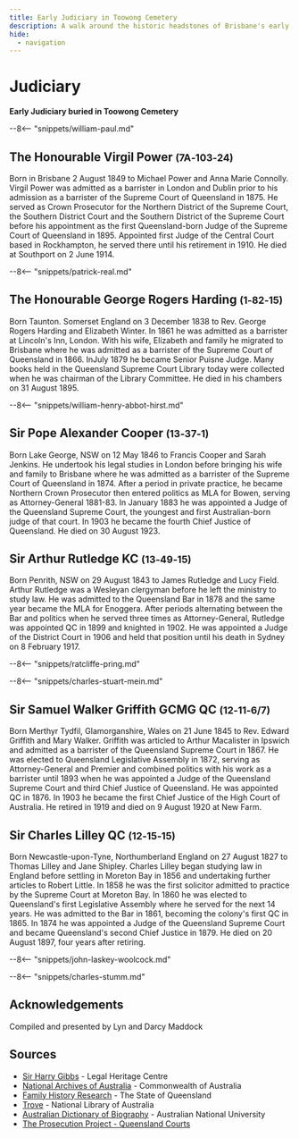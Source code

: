 ```yaml
---
title: Early Judiciary in Toowong Cemetery
description: A walk around the historic headstones of Brisbane's early Judges
hide:
  - navigation
---
```


# Judiciary  

**Early Judiciary buried in Toowong Cemetery**

<!-- 
???+ directions "Directions" 

    Starting point
    Walking directions to first headstone... is the grave of...
    
    ![](../assets/404.png){ width="15%" }
-->

--8<-- "snippets/william-paul.md"

<!--
??? directions "Directions" 

    Walking directions to next headstone... is the grave of...
    
    ![](../assets/404.png){ width="15%" }
-->

## The Honourable Virgil Power <small>(7A‑103‑24)</small>

Born in Brisbane 2 August 1849 to Michael Power and Anna Marie Connolly. Virgil Power was admitted as a barrister in London and Dublin prior to his admission as a barrister of the Supreme Court of Queensland in 1875. He served as Crown Prosecutor for the Northern District of the Supreme Court, the Southern District Court and the Southern District of the Supreme Court before his appointment as the first Queensland-born Judge of the Supreme Court of Queensland in 1895. Appointed first Judge of the Central Court based in Rockhampton, he served there until his retirement in 1910. He died at Southport on 2 June 1914.

--8<-- "snippets/patrick-real.md"

## The Honourable George Rogers Harding <small>(1‑82‑15)</small>

Born Taunton. Somerset England on 3 December 1838 to Rev. George Rogers Harding and Elizabeth Winter. In 1861 he was admitted as a barrister at Lincoln's Inn, London. With his wife, Elizabeth and family he migrated to Brisbane where he was admitted as a barrister of the Supreme Court of Queensland in 1866. InJuly 1879 he became Senior Puisne Judge. Many books held in the Queensland Supreme Court Library today were collected when he was chairman of the Library Committee. He died in his chambers on 31 August 1895.

--8<-- "snippets/william-henry-abbot-hirst.md"

## Sir Pope Alexander Cooper <small>(13‑37‑1)</small>

Born Lake George, NSW on 12 May 1846 to Francis Cooper and Sarah Jenkins. He undertook his legal studies in London before bringing his wife and family to Brisbane where he was admitted as a barrister of the Supreme Court of Queensland in 1874. After a period in private practice, he became Northern Crown Prosecutor then entered politics as MLA for Bowen, serving as Attorney-General 1881-83. In January 1883 he was appointed a Judge of the Queensland Supreme Court, the youngest and first Australian-born judge of that court. In 1903 he became the fourth Chief Justice of Queensland. He died on 30 August 1923.

## Sir Arthur Rutledge KC <small>(13‑49‑15)</small>

Born Penrith, NSW on 29 August 1843 to James Rutledge and Lucy Field. Arthur Rutledge was a Wesleyan clergyman before he left the ministry to study law. He was admitted to the Queensland Bar in 1878 and the same year became the MLA for Enoggera. After periods alternating between the Bar and politics when he served three times as Attorney-General, Rutledge was appointed QC in 1899 and knighted in 1902. He was appointed a Judge of the District Court in 1906 and held that position until his death in Sydney on 8 February 1917.

--8<-- "snippets/ratcliffe-pring.md"

--8<-- "snippets/charles-stuart-mein.md"

## Sir Samuel Walker Griffith GCMG QC <small>(12‑11‑6/7)</small>

Born Merthyr Tydfil, Glamorganshire, Wales on 21 June 1845 to Rev. Edward Griffith and Mary Walker. Griffith was articled to Arthur Macalister in Ipswich and admitted as a barrister of the Queensland Supreme Court in 1867. He was elected to Queensland Legislative Assembly in 1872, serving as Attorney-General and Premier and combined politics with his work as a barrister until 1893 when he was appointed a Judge of the Queensland Supreme Court and third Chief Justice of Queensland. He was appointed QC in 1876. In 1903 he became the first Chief Justice of the High Court of Australia. He retired in 1919 and died on 9 August 1920 at New Farm.

## Sir Charles Lilley QC <small>(12‑15‑15)</small>

Born Newcastle-upon-Tyne, Northumberland England on 27 August 1827 to Thomas Lilley and Jane Shipley. Charles Lilley began studying law in England before settling in Moreton Bay in 1856 and undertaking further articles to Robert Little. In 1858 he was the first solicitor admitted to practice by the Supreme Court at Moreton Bay. In 1860 he was elected to Queensland's first Legislative Assembly where he served for the next 14 years. He was admitted to the Bar in 1861, becoming the colony's first QC in 1865. In 1874 he was appointed a Judge of the Queensland Supreme Court and became Queensland's second Chief Justice in 1879. He died on 20 August 1897, four years after retiring.

--8<-- "snippets/john-laskey-woolcock.md"

--8<-- "snippets/charles-stumm.md"


## Acknowledgements

Compiled and presented by Lyn and Darcy Maddock


## Sources

- [Sir Harry Gibbs](https://legalheritage.sclqld.org.au) - Legal Heritage Centre
- [National Archives of Australia](https://www.naa.gov.au) - Commonwealth of Australia
- [Family History Research](https://www.familyhistory.bdm.qld.gov.au) - The State of Queensland
- [Trove](https://trove.nla.gov.au) - National Library of Australia
- [Australian Dictionary of Biography](https://adb.anu.edu.au) - Australian National University
- [The Prosecution Project - Queensland Courts](https://prosecutionproject.griffith.edu.au/other-resources/queensland-courts/)

<!--
<div class="noprint" markdown="1">

## Brochure

**[Download this walk](../assets/guides/judiciary.pdf)** - designed to be printed and folded in half to make an A5 brochure.

</div>
-->
